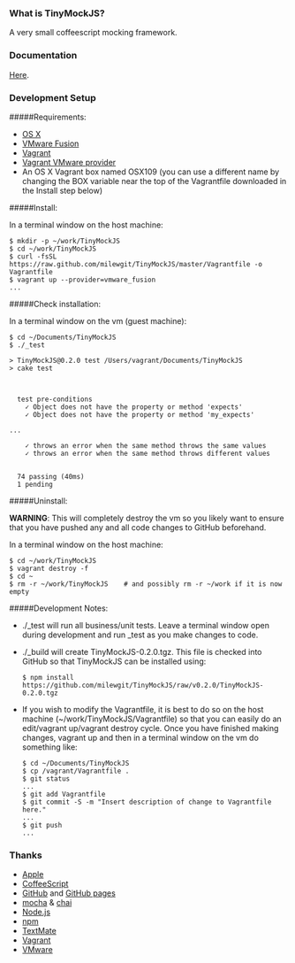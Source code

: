 ### What is TinyMockJS?
A very small coffeescript mocking framework.

### Documentation
  
[Here](http://milewgit.github.io/TinyMockJS.doc/).


### Development Setup

#####Requirements:
- [OS X](https://www.apple.com/osx/)
- [VMware Fusion](http://www.vmware.com/ca/en/products/fusion)
- [Vagrant](http://www.vagrantup.com)
- [Vagrant VMware provider](https://www.vagrantup.com/vmware)
- An OS X Vagrant box named OSX109 (you can use a different name by changing the BOX variable near the top of the Vagrantfile downloaded in the Install step below)


#####Install:

In a terminal window on the host machine:
```
$ mkdir -p ~/work/TinyMockJS
$ cd ~/work/TinyMockJS
$ curl -fsSL https://raw.github.com/milewgit/TinyMockJS/master/Vagrantfile -o Vagrantfile
$ vagrant up --provider=vmware_fusion
...
```

#####Check installation:

In a terminal window on the vm (guest machine):
```
$ cd ~/Documents/TinyMockJS
$ ./_test

> TinyMockJS@0.2.0 test /Users/vagrant/Documents/TinyMockJS
> cake test



  test pre-conditions
    ✓ Object does not have the property or method 'expects' 
    ✓ Object does not have the property or method 'my_expects' 

...

    ✓ throws an error when the same method throws the same values 
    ✓ throws an error when the same method throws different values 


  74 passing (40ms)
  1 pending
```


#####Uninstall:

**WARNING**: This will completely destroy the vm so you likely want to ensure that you have 
pushed any and all code changes to GitHub beforehand.

In a terminal window on the host machine:
```
$ cd ~/work/TinyMockJS
$ vagrant destroy -f
$ cd ~
$ rm -r ~/work/TinyMockJS    # and possibly rm -r ~/work if it is now empty
```


#####Development Notes:

- ./_test will run all business/unit tests.  Leave a terminal window open during development and
run _test as you make changes to code.

- ./_build will create TinyMockJS-0.2.0.tgz.  This file is checked into GitHub so that TinyMockJS
can be installed using:
    ```
	$ npm install https://github.com/milewgit/TinyMockJS/raw/v0.2.0/TinyMockJS-0.2.0.tgz
	```
  
- If you wish to modify the Vagrantfile, it is best to do so on the host machine (~/work/TinyMockJS/Vagrantfile) 
so that you can easily do an edit/vagrant up/vagrant destroy cycle.  Once you have finished making 
changes, vagrant up and then in a terminal window on the vm do something like:
    ```
    $ cd ~/Documents/TinyMockJS
    $ cp /vagrant/Vagrantfile .
    $ git status
    ...
    $ git add Vagrantfile
    $ git commit -S -m "Insert description of change to Vagrantfile here."
    ...
    $ git push
    ...
    ```


### Thanks

- [Apple](http://www.apple.com)
- [CoffeeScript](http://coffeescript.org)
- [GitHub](https://github.com) and [GitHub pages](http://pages.github.com)
- [mocha](http://visionmedia.github.io/mocha) & [chai](http://chaijs.com)
- [Node.js](http://nodejs.org)
- [npm](https://www.npmjs.org)
- [TextMate](http://macromates.com)
- [Vagrant](https://www.vagrantup.com)
- [VMware](http://www.vmware.com)
